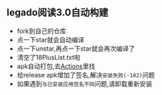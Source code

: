 ## legado阅读3.0自动构建
* fork到自己的仓库
* 点一下star就会自动编译
* 点一下unstar,再点一下star就会再次编译了
* 清空了18PlusList.txt啦
* apk自动打包,去[Actions](https://github.com/10bits/gedoor-Build/actions)里找
* 给release apk增加了签名,解决`安装失败(-102)`问题
* 如果遇到`与已安装应用签名不同`问题,请卸载重新安装
